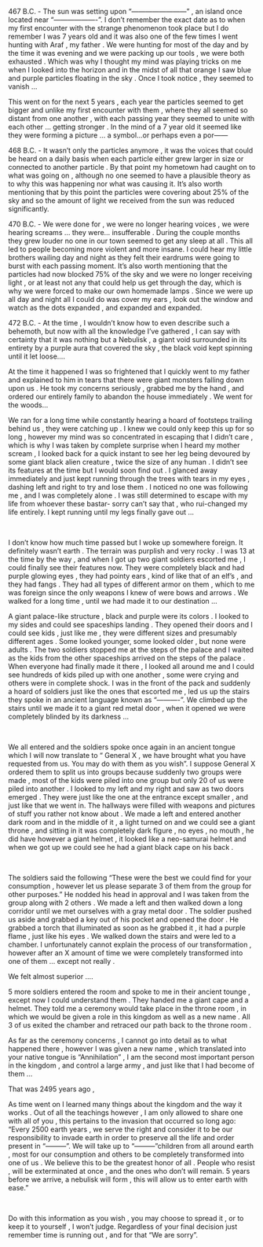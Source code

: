  

467 B.C. - The sun was setting upon “————————” , an island once located near “——————-”. I don’t remember the exact date as to when my first encounter with the strange phenomenon took place but I do remember I was 7 years old and it was also one of the few times I went hunting with Araf , my father . We were hunting for most of the day and by the time it was evening and we were packing up our tools , we were both exhausted . Which was why I thought my mind was playing tricks on me when I looked into the horizon and in the midst of all that orange I saw blue and purple particles floating in the sky . Once I took notice , they seemed to vanish … 

This went on for the next 5 years , each year the particles seemed to get bigger and unlike my first encounter with them , where they all seemed so distant from one another , with each passing year they seemed to unite with each other … getting stronger . In the mind of a 7 year old it seemed like they were forming a picture … a symbol…or perhaps even a por——

468 B.C. - It wasn’t only the particles anymore , it was the voices that could be heard on a daily basis when each particle either grew larger in size or connected to another particle . By that point my hometown had caught on to what was going on , although no one seemed to have a plausible theory as to why this was happening nor what was causing it. It’s also worth mentioning that by this point the particles were covering about 25% of the  sky and so the amount of light we received from the sun was reduced significantly.

470 B.C. - We were done for , we were no longer hearing voices , we were hearing screams … they were… insufferable . During the couple months they grew louder no one in our town seemed to get any sleep at all . This all led to people becoming more violent and more insane. I could hear my little  brothers wailing day and night as they felt their eardrums were going to burst with each passing moment. It’s also worth mentioning that the particles had now blocked 75% of the sky and we were no longer receiving light , or at least not any that could help us get through the day, which is why we were forced to make our own homemade lamps . Since we were up all day and night all I could do was cover my ears , look out the window and watch as the dots expanded , and expanded and expanded.

472 B.C. - At the time ,  I wouldn’t know how to even describe such a behemoth, but now with all the knowledge I’ve gathered , I can say with certainty that it was nothing but a Nebulisk , a giant void surrounded in its entirety by a purple aura that covered the sky , the black void kept spinning until it let loose….

At the time it happened I was so frightened that I quickly went to my father and explained to him in tears that there were giant monsters falling down upon us . He took my concerns seriously , grabbed me by the hand , and ordered our entirely family to abandon the house immediately . We went for the woods…

We ran for a long time while constantly hearing a hoard of footsteps trailing behind us , they were catching up . I knew we could only keep this up for so long , however my mind was so concentrated in escaping that I didn’t care , which is why I was taken by complete surprise when I heard my mother scream , I looked back for a quick instant to see her leg being devoured by some giant black alien creature , twice the size of any human . I didn’t see its features at the time but I would soon find out . I glanced away immediately and just kept running through the trees with tears in my eyes , dashing left and right to try and lose them . I noticed no one was following me , and I was completely alone . I was still determined to escape with my life from whoever these bastar- sorry can’t say that ,  who rui-changed my life entirely. I kept running until my legs finally gave out ...

&#x200B;

 I don’t know how much time passed but I woke up somewhere foreign. It definitely wasn’t earth . The terrain was purplish and very rocky . I was 13 at the time by the way , and when I got up two giant soldiers escorted me , I could finally see their features  now. They were completely black and had purple glowing eyes , they had pointy ears , kind of like that of an elf’s , and they had fangs . They had all types of different armor on them , which to me was foreign since the only weapons I knew of were bows and arrows . We walked for a long time , until we had made it to our destination … 

A giant palace-like structure , black and purple were its colors . I looked to my sides and could see spaceships landing . They opened their doors and I could see kids , just like me , they were different sizes and presumably different ages . Some looked younger, some looked older , but none were adults . The two soldiers stopped me at the steps of the palace and I waited as the kids from the other spaceships arrived on the steps of the palace . When everyone had finally made it there , I looked all around me and I could see hundreds of kids piled up with one another , some were crying and others were in complete shock. I was in the front of the pack and suddenly a hoard of soldiers just like the ones that escorted me , led us up the stairs they spoke in an ancient language known as “———-”.  We climbed up the stairs until we made it to a giant red metal door , when it opened we were completely blinded by its darkness ...

&#x200B;

We all entered and the soldiers spoke once again in an ancient tongue which I will now translate to “ General X , we have brought what you have requested from us. You may do with them as you wish”. I suppose General X ordered them to split us into groups because suddenly two groups were made , most of the kids were piled into one group but only 20 of us were piled into another . I looked to my left and my right and saw as two doors emerged . They were just like the one at the entrance except smaller , and just like that we went in. The hallways were filled with weapons and pictures of stuff you rather not know about . We made a left and entered another dark room and in the middle of it , a light turned on and we could see a giant throne , and sitting in it was completely dark figure , no eyes , no mouth , he did have however a giant helmet , it looked like a neo-samurai helmet and when we got up we could see he had a giant black cape on his back . 

&#x200B;

The soldiers said the following “These were the best we could find for your consumption , however let us please separate 3 of them from the group for other purposes.” He nodded his head in approval and I was taken from the group along with 2 others . We made a left and then walked down a long corridor until we met ourselves with a gray metal door . The soldier pushed us aside and grabbed a key out of his pocket and opened the door . He grabbed a torch that illuminated as soon as he grabbed it , it had a purple flame , just like his eyes . We walked down the stairs and were led to a chamber. I unfortunately cannot explain the process of our transformation , however after an X amount of time we were completely transformed into one of them … except not really .

We felt almost superior ….

5 more soldiers entered the room and spoke to me in their ancient tounge , except now I could understand them . They handed me a giant cape and a helmet. They told me a ceremony would take place in the throne room , in which we would be given a role in this kingdom as well as a new name . All 3 of us exited the chamber and retraced our path back to the throne room . 

As far as the ceremony concerns , I cannot go into detail as to what happened there , however I was given a new name , which translated into your native tongue is “Annihilation” , I am the second most important person in the kingdom , and control a large army , and just like that I had become of them …

That was 2495 years ago ,

As time went on I learned many things about the kingdom and the way it works . Out of all the teachings however , I am only allowed to share one with all of you , this pertains to the invasion that occurred so long ago: “Every 2500 earth years , we serve the right and consider  it to be our responsibility to invade earth in order to preserve all the life and order present in “———”. We will take up to “———”children from all around earth , most for our consumption and others to be completely transformed into one of us . We believe this to be the greatest honor of all . People who resist , will be exterminated at once , and the ones who don’t will remain. 5 years before we arrive, a nebulisk will form , this will allow us to enter earth with ease.” 

&#x200B;

Do with this information as you wish , you may choose to spread it , or to keep it to yourself , I won’t judge.  Regardless of your final decision just remember time is running out , and for that “We are sorry”.